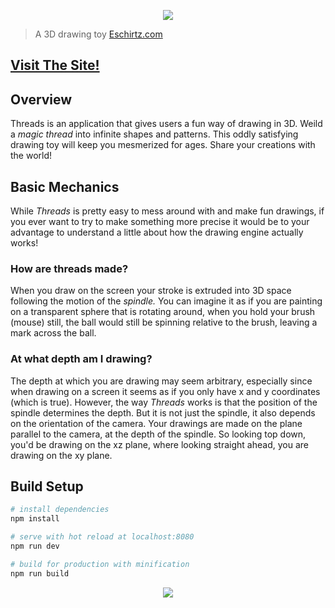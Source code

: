 <p align="center"><img src="https://s33.postimg.cc/6rpo5rnlr/LOGO_THREADS_Readme_1.jpg"></p>

>A 3D drawing toy [Eschirtz.com](https://eschirtz.com)
## [Visit The Site!](https://thread-spinner.firebaseapp.com/#/newscene)

## Overview
Threads is an application that gives users a fun way of drawing in 3D. Weild a *magic thread* into infinite shapes and patterns. This oddly satisfying drawing toy will keep you mesmerized for ages. Share your creations with the world! 

## Basic Mechanics
While *Threads* is pretty easy to mess around with and make fun drawings, if you ever want to try to make something more precise it would be to your advantage to understand a little about how the drawing engine actually works!

### How are threads made?
When you draw on the screen your stroke is extruded into 3D space following the motion of the *spindle.* You can imagine it as if you are painting on a transparent sphere that is rotating around, when you hold your brush (mouse) still, the ball would still be spinning relative to the brush, leaving a mark across the ball.

### At what depth am I drawing?
The depth at which you are drawing may seem arbitrary, especially since when drawing on a screen it seems as if you only have x and y coordinates (which is true). However, the way <i>Threads</i> works is that the position of the spindle determines the depth. But it is not just the spindle, it also depends on the orientation of the camera. Your drawings are made on the plane parallel to the camera, at the depth of the spindle. So looking top down, you'd be drawing on the xz plane, where looking straight ahead, you are drawing on the xy plane.

## Build Setup

``` bash
# install dependencies
npm install

# serve with hot reload at localhost:8080
npm run dev

# build for production with minification
npm run build

```
<p align="center"><img src="https://s33.postimg.cc/5co3h51z3/LOGO_THREADS_Readme_2.jpg"></p>
